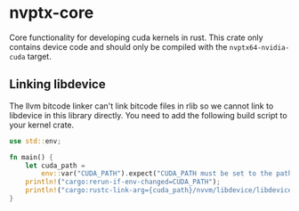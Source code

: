 # nvptx-core

Core functionality for developing cuda kernels in rust. This crate only contains device code and should only be compiled
with the `nvptx64-nvidia-cuda` target.

## Linking libdevice

The llvm bitcode linker can't link bitcode files in rlib so we cannot link to libdevice in this library directly. You
need to add the following build script to your kernel crate.

```rust
use std::env;

fn main() {
    let cuda_path =
        env::var("CUDA_PATH").expect("CUDA_PATH must be set to the path of your CUDA installation");
    println!("cargo:rerun-if-env-changed=CUDA_PATH");
    println!("cargo:rustc-link-arg={cuda_path}/nvvm/libdevice/libdevice.10.bc");
}
```
